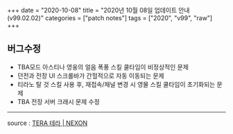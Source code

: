 +++
date = "2020-10-08"
title = "2020년 10월 08일 업데이트 안내 (v99.02.02)"
categories = ["patch notes"]
tags = ["2020", "v99", "raw"]
+++

## 버그수정

- TBA모드 아스티나 영웅의 얼음 폭풍 스킬 쿨타임이 비정상적인 문제
- 던전과 전장 UI 스크롤바가 간헐적으로 자동 이동되는 문제
- 티라노 탈 것 스킬 사용 후, 재접속/채널 변경 시 영물 스킬 쿨타임이 초기화되는 문제
- TBA 전장 서버 크래시 문제 수정

----

source : [TERA 테라 | NEXON](http://tera.nexon.com/news/update/view.aspx?n4articlesn=452)
